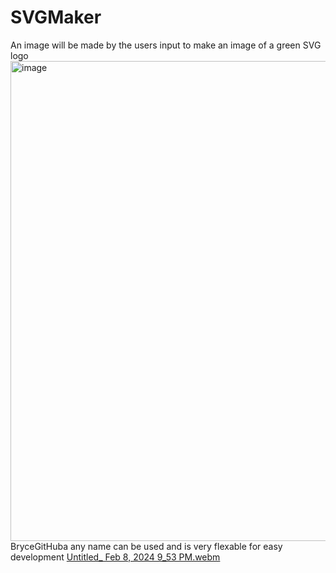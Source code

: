 # SVGMaker
An image will be made by the users input to make an image of a green SVG logo
<img width="768" alt="image" src="https://github.com/BryceGitHuba/SVGMaker/assets/149907275/b6df4136-5bc7-4b0c-8c8e-f53f2bb16721">
BryceGitHuba
any name can be used and is very flexable for easy development
[Untitled_ Feb 8, 2024 9_53 PM.webm](https://github.com/BryceGitHuba/SVGMaker/assets/149907275/0e85f77a-6f31-4fc2-a44a-8edb83b27afa)
